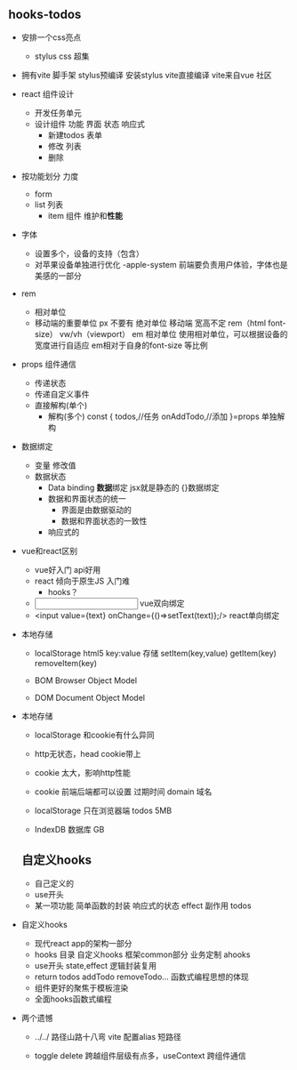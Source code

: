 ## hooks-todos

- 安排一个css亮点
  - stylus
    css 超集
- 拥有vite 脚手架
    stylus预编译 安装stylus vite直接编译
    vite来自vue 社区
- react 组件设计
  - 开发任务单元
  - 设计组件
    功能 界面 状态 响应式
    - 新建todos  表单
    - 修改 列表
    - 删除
- 按功能划分 力度
  - form 
  - list 列表
     - item 组件 维护和**性能**

- 字体
  - 设置多个，设备的支持（包含）
  - 对苹果设备单独进行优化 -apple-system 前端要负责用户体验，字体也是美感的一部分
- rem
  - 相对单位
  - 移动端的重要单位  px 不要有 绝对单位
     移动端 宽高不定 rem（html font-size） vw/vh（viewport） em 相对单位
     使用相对单位，可以根据设备的宽度进行自适应
     em相对于自身的font-size  等比例

- props 组件通信
  - 传递状态
  - 传递自定义事件
  - 直接解构(单个)
    - 解构(多个) 
    const {
      todos,//任务
      onAddTodo,//添加
    }=props 单独解构

- 数据绑定
  - 变量  修改值
  - 数据状态
     - Data binding **数据**绑定 jsx就是静态的
     {}数据绑定
     - 数据和界面状态的统一
        - 界面是由数据驱动的
        - 数据和界面状态的一致性
     - 响应式的

- vue和react区别
  - vue好入门 api好用
  - react 倾向于原生JS 入门难
     - hooks？
  - <input v-model='text'/> vue双向绑定
  - <input value={text} onChange={()=>setText(text)};/> react单向绑定

- 本地存储
  - localStorage html5
       key:value 存储
       setItem(key,value)
       getItem(key)
       removeItem(key)

  - BOM  Browser Object Model
  - DOM  Document Object Model

- 本地存储
  - localStorage 和cookie有什么异同
  - http无状态，head cookie带上
  - cookie 太大，影响http性能
  - cookie 前端后端都可以设置
       过期时间
       domain 域名
  - localStorage 只在浏览器端
       todos
       5MB
  
  - IndexDB 数据库 GB

  ## 自定义hooks 
     - 自己定义的
     - use开头
     - 某一项功能
        简单函数的封装
        响应式的状态
        effect 副作用
        todos 

- 自定义hooks
   - 现代react app的架构一部分
   - hooks 目录
        自定义hooks
        框架common部分
        业务定制 ahooks
   - use开头
        state,effect 逻辑封装复用
   - return
        todos
        addTodo
        removeTodo...
        函数式编程思想的体现
   - 组件更好的聚焦于模板渲染
   - 全面hooks函数式编程

- 两个遗憾
  - ../../ 路径山路十八弯
    vite 配置alias 短路径

  - toggle delete 跨越组件层级有点多，useContext 跨组件通信

